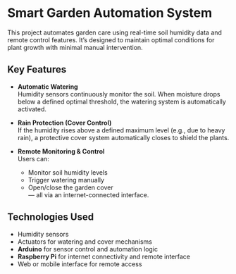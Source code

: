 # Smart Garden Automation System

This project automates garden care using real-time soil humidity data and remote control features. It’s designed to maintain optimal conditions for plant growth with minimal manual intervention.

## Key Features

- **Automatic Watering**  
  Humidity sensors continuously monitor the soil. When moisture drops below a defined optimal threshold, the watering system is automatically activated.

- **Rain Protection (Cover Control)**  
  If the humidity rises above a defined maximum level (e.g., due to heavy rain), a protective cover system automatically closes to shield the plants.

- **Remote Monitoring & Control**  
  Users can:
  - Monitor soil humidity levels  
  - Trigger watering manually  
  - Open/close the garden cover  
  — all via an internet-connected interface.

## Technologies Used

- Humidity sensors  
- Actuators for watering and cover mechanisms  
- **Arduino** for sensor control and automation logic  
- **Raspberry Pi** for internet connectivity and remote interface  
- Web or mobile interface for remote access
